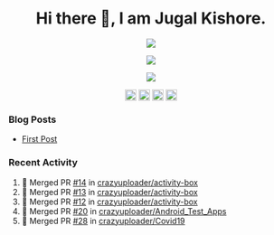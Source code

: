 <h1 align="center">Hi there 👋, I am Jugal Kishore.</h1>
<p align="center"><img src="https://komarev.com/ghpvc/?username=crazyuploader" /></p>
<p align="center"><img src="https://readme-stats.jugalkishore.me//api?username=crazyuploader" /></p>
<p align="center"><img src="https://quotes-github-readme.vercel.app/api?type=horizontal" /></p>
<p align="center">
    <a href="https://dev.to/crazyuploader" target="blank"><img align="center" src="https://cdn.jsdelivr.net/npm/simple-icons@3.0.1/icons/dev-dot-to.svg" alt="amruthpillai" height="20" width="20" /></a>
    <a href="https://twitter.com/crazyjugal" target="blank"><img align="center" src="https://cdn.jsdelivr.net/npm/simple-icons@3.0.1/icons/twitter.svg" alt="kingokings" height="20" width="20" /></a>
    <a href="https://linkedin.com/in/crazyuploader" target="blank"><img align="center" src="https://cdn.jsdelivr.net/npm/simple-icons@3.0.1/icons/linkedin.svg" alt="amruthpillai" height="20" width="20" /></a>
    <a href="https://facebook.com/profile.php?id=100051213879144" target="blank"><img align="center" src="https://cdn.jsdelivr.net/npm/simple-icons@3.0.1/icons/facebook.svg" alt="amruthpillai" height="20" width="20" /></a>
</p>

### Blog Posts
<!-- BLOG-POST-LIST:START -->
- [First Post](https://jugalkishore.me/posts/first-post/)
<!-- BLOG-POST-LIST:END -->

### Recent Activity

<!--START_SECTION:activity-->
1. 🎉 Merged PR [#14](https://github.com//crazyuploader/activity-box/pull/14) in [crazyuploader/activity-box](https://github.com//crazyuploader/activity-box)
2. 🎉 Merged PR [#13](https://github.com//crazyuploader/activity-box/pull/13) in [crazyuploader/activity-box](https://github.com//crazyuploader/activity-box)
3. 🎉 Merged PR [#12](https://github.com//crazyuploader/activity-box/pull/12) in [crazyuploader/activity-box](https://github.com//crazyuploader/activity-box)
4. 🎉 Merged PR [#20](https://github.com//crazyuploader/Android_Test_Apps/pull/20) in [crazyuploader/Android_Test_Apps](https://github.com//crazyuploader/Android_Test_Apps)
5. 🎉 Merged PR [#28](https://github.com//crazyuploader/Covid19/pull/28) in [crazyuploader/Covid19](https://github.com//crazyuploader/Covid19)
<!--END_SECTION:activity-->


